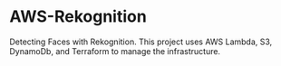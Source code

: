 # AWS-Rekognition
Detecting Faces with Rekognition. This project uses AWS Lambda, S3, DynamoDb,  and Terraform to manage the infrastructure.
